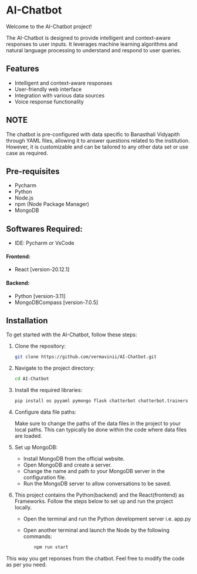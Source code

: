# AI-Chatbot

Welcome to the AI-Chatbot project! 

The AI-Chatbot is designed to provide intelligent and context-aware responses to user inputs. It leverages machine learning algorithms and natural language processing to understand and respond to user queries. 

## Features

- Intelligent and context-aware responses
- User-friendly web interface
- Integration with various data sources
- Voice response functionality

## NOTE
The chatbot is pre-configured with data specific to Banasthali Vidyapith through YAML files, allowing it to answer questions related to the institution. However, it is customizable and can be tailored to any other data set or use case as required.

## Pre-requisites

- Pycharm
- Python
- Node.js
- npm (Node Package Manager)
- MongoDB

## Softwares Required:
- IDE: Pycharm or VsCode

#### Frontend:
- React [version-20.12.1]

#### Backend:
- Python [version-3.11]
- MongoDBCompass [version-7.0.5]

## Installation

To get started with the AI-Chatbot, follow these steps:

1. Clone the repository:
   
   ```bash
   git clone https://github.com/vermavinii/AI-Chatbot.git

2. Navigate to the project directory:

   ```bash
   cd AI-Chatbot

3. Install the required libraries:
   
   ```bash
   pip install os pyyaml pymongo flask chatterbot chatterbot.trainers requests BeautifulSoup4 nltk scipy flask_cors sentence-transformers
   
4. Configure data file paths:

   Make sure to change the paths of the data files in the project to your local paths. This can typically be done within the code where data files are loaded.
    
5. Set up MongoDB:

   - Install MongoDB from the official website.  
   - Open MongoDB and create a server.  
   - Change the name and path to your MongoDB server in the configuration file.  
   - Run the MongoDB server to allow conversations to be saved.  

6. This project contains the Python(backend) and the React(frontend) as Frameworks. Follow the steps below to set up and run the project locally.

   - Open the terminal and run the Python development server i.e. app.py
     
   - Open another terminal and launch the Node by the following commands:
     
       ```bash
		   npm run start

 This way you get reponses from the chatbot. Feel free to modify the code as per you need.
 
